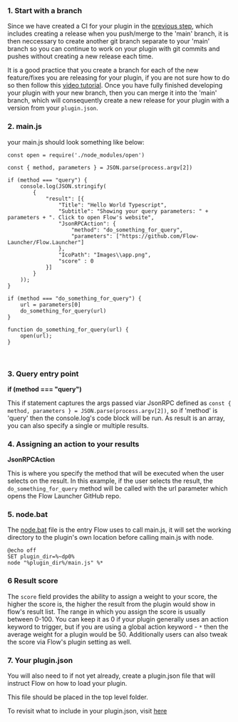 ### 1. Start with a branch

Since we have created a CI for your plugin in the [previous step](https://flow-launcher.github.io/docs/#/nodejs-setup-project), which includes creating a release when you push/merge to the 'main' branch, it is then neccessary to create another git branch separate to your 'main' branch so you can continue to work on your plugin with git commits and pushes without creating a new release each time.

It is a good practice that you create a branch for each of the new feature/fixes you are releasing for your plugin, if you are not sure how to do so then follow this [video tutorial](https://www.gitkraken.com/learn/git/problems/create-git-branch). Once you have fully finished developing your plugin with your new branch, then you can merge it into the 'main' branch, which will consequently create a new release for your plugin with a version from your `plugin.json`.

### 2. main.js

your main.js should look something like below:

```
const open = require('./node_modules/open')

const { method, parameters } = JSON.parse(process.argv[2])

if (method === "query") {
	console.log(JSON.stringify(
		{
			"result": [{
				"Title": "Hello World Typescript",
				"Subtitle": "Showing your query parameters: " + parameters + ". Click to open Flow's website",
				"JsonRPCAction": {
                    "method": "do_something_for_query",
                    "parameters": ["https://github.com/Flow-Launcher/Flow.Launcher"]
                },
				"IcoPath": "Images\\app.png",
                "score" : 0
			}]
		}
	));
}

if (method === "do_something_for_query") {
	url = parameters[0]
	do_something_for_query(url)
}

function do_something_for_query(url) {
	open(url);
}
```

<br/>

### 3. Query entry point

**if (method === "query")**

This if statement captures the args passed viar JsonRPC defined as `const { method, parameters } = JSON.parse(process.argv[2])`, so if 'method' is 'query' then the console.log's code block will be run. As result is an array, you can also specify a single or multiple results.

### 4. Assigning an action to your results

**JsonRPCAction**

This is where you specify the method that will be executed when the user selects on the result.
In this example, if the user selects the result, the `do_something_for_query` method will be called with the url parameter which opens the Flow Launcher GitHub repo.

### 5. node.bat

The [node.bat](https://github.com/Flow-Launcher/Flow.Launcher.Plugin.HelloWorldNodeJS/blob/main/node.bat) file is the entry Flow uses to call main.js, it will set the working directory to the plugin's own location before calling main.js with node.

```
@echo off
SET plugin_dir=%~dp0%
node "%plugin_dir%/main.js" %*
```

### 6 Result score

The `score` field provides the ability to assign a weight to your score, the higher the score is, the higher the result from the plugin would show in flow's result list. The range in which you assign the score is usually between 0-100. You can keep it as 0 if your plugin generally uses an action keyword to trigger, but if you are using a global action keyword - `*` then the average weight for a plugin would be 50. Additionally users can also tweak the score via Flow's plugin setting as well.

### 7. Your plugin.json

You will also need to if not yet already, create a plugin.json file that will instruct Flow on how to load your plugin.

This file should be placed in the top level folder.

To revisit what to include in your plugin.json, visit [here](https://flow-launcher.github.io/docs/#/plugin.json)
